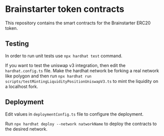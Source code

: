 # Brainstarter token contracts

This repository contains the smart contracts for the Brainstarter ERC20 token.

## Testing

In order to run unit tests use `npx hardhat test` command.

If you want to test the uniswap v3 integration, then edit the `hardhat.config.ts` file. Make the hardhat network be forking a real network like polygon and then run `npx hardhat run scripts/testMintingLiquidityPositionUniswapV3.ts` to mint the liquidity on a localhost fork.

## Deployment

Edit values in `deploymentConfig.ts` file to configure the deployment.

Run `npx hardhat deploy --network natworkName` to deploy the contracts to the desired network.
